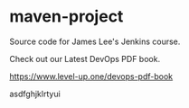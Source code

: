 # maven-project
Source code for James Lee's Jenkins course.

Check out our Latest DevOps PDF book.

https://www.level-up.one/devops-pdf-book

asdfghjklrtyui

